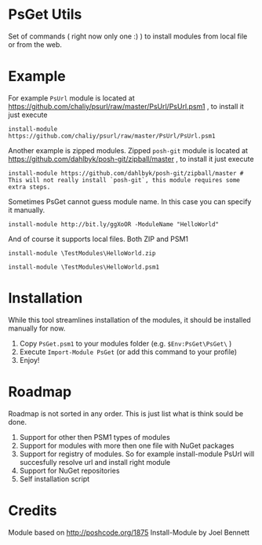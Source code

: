 PsGet Utils
=============

Set of commands ( right now only one :) ) to install modules from local file or from the web.


Example
=======

For example `PsUrl` module is located at https://github.com/chaliy/psurl/raw/master/PsUrl/PsUrl.psm1 , to install it just execute

    install-module https://github.com/chaliy/psurl/raw/master/PsUrl/PsUrl.psm1
    
Another example is zipped modules. Zipped `posh-git` module is located at https://github.com/dahlbyk/posh-git/zipball/master , to install it just execute

    install-module https://github.com/dahlbyk/posh-git/zipball/master # This will not really install `posh-git`, this module requires some extra steps.

Sometimes PsGet cannot guess module name. In this case you can specify it manually.

    install-module http://bit.ly/ggXoOR -ModuleName "HelloWorld"

And of course it supports local files. Both ZIP and PSM1
    
    install-module \TestModules\HelloWorld.zip

    install-module \TestModules\HelloWorld.psm1

Installation
============

While this tool streamlines installation of the modules, it should be installed manually for now.

1. Copy `PsGet.psm1` to your modules folder (e.g. `$Env:PsGet\PsGet\` )
2. Execute `Import-Module PsGet` (or add this command to your profile)
3. Enjoy!

Roadmap
=======

Roadmap is not sorted in any order. This is just list what is think sould be done.

1. Support for other then PSM1 types of modules
2. Support for modules with more then one file with NuGet packages
3. Support for registry of modules. So for example install-module PsUrl will succesfully resolve url and install right module
4. Support for NuGet repositories
5. Self installation script

Credits
=======

Module based on http://poshcode.org/1875 Install-Module by Joel Bennett  